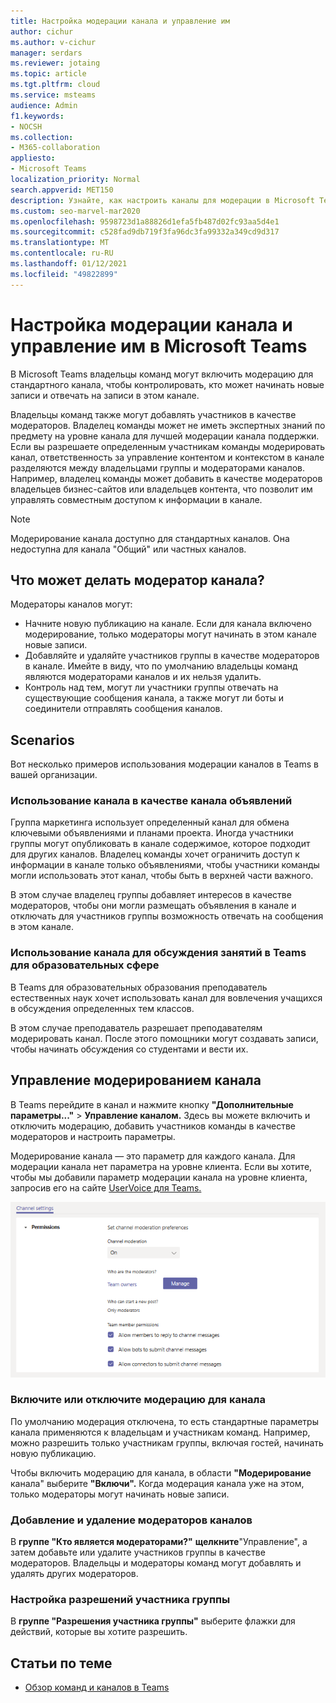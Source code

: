 ```yaml
---
title: Настройка модерации канала и управление им
author: cichur
ms.author: v-cichur
manager: serdars
ms.reviewer: jotaing
ms.topic: article
ms.tgt.pltfrm: cloud
ms.service: msteams
audience: Admin
f1.keywords:
- NOCSH
ms.collection:
- M365-collaboration
appliesto:
- Microsoft Teams
localization_priority: Normal
search.appverid: MET150
description: Узнайте, как настроить каналы для модерации в Microsoft Teams, а также как добавить участников команды в качестве модераторов каналов.
ms.custom: seo-marvel-mar2020
ms.openlocfilehash: 9598723d1a88826d1efa5fb487d02fc93aa5d4e1
ms.sourcegitcommit: c528fad9db719f3fa96dc3fa99332a349cd9d317
ms.translationtype: MT
ms.contentlocale: ru-RU
ms.lasthandoff: 01/12/2021
ms.locfileid: "49822899"
---
```

# <a name="set-up-and-manage-channel-moderation-in-microsoft-teams"></a>Настройка модерации канала и управление им в Microsoft Teams

В Microsoft Teams владельцы команд могут включить модерацию для стандартного канала, чтобы контролировать, кто может начинать новые записи и отвечать на записи в этом канале.

Владельцы команд также могут добавлять участников в качестве модераторов. Владелец команды может не иметь экспертных знаний по предмету на уровне канала для лучшей модерации канала поддержки. Если вы разрешаете определенным участникам команды модерировать канал, ответственность за управление контентом и контекстом в канале разделяются между владельцами группы и модераторами каналов. Например, владелец команды может добавить в качестве модераторов владельцев бизнес-сайтов или владельцев контента, что позволит им управлять совместным доступом к информации в канале.

> [!NOTE]
> Модерирование канала доступно для стандартных каналов. Она недоступна для канала "Общий" или частных каналов.

## <a name="what-can-a-channel-moderator-do"></a>Что может делать модератор канала?

Модераторы каналов могут:

- Начните новую публикацию на канале. Если для канала включено модерирование, только модераторы могут начинать в этом канале новые записи.
- Добавляйте и удаляйте участников группы в качестве модераторов в канале. Имейте в виду, что по умолчанию владельцы команд являются модераторами каналов и их нельзя удалить.
- Контроль над тем, могут ли участники группы отвечать на существующие сообщения канала, а также могут ли боты и соединители отправлять сообщения каналов.

## <a name="scenarios"></a>Scenarios

Вот несколько примеров использования модерации каналов в Teams в вашей организации.

### <a name="use-a-channel-as-an-announcement-channel"></a>Использование канала в качестве канала объявлений

Группа маркетинга использует определенный канал для обмена ключевыми объявлениями и планами проекта. Иногда участники группы могут опубликовать в канале содержимое, которое подходит для других каналов. Владелец команды хочет ограничить доступ к информации в канале только объявлениями, чтобы участники команды могли использовать этот канал, чтобы быть в верхней части важного.

В этом случае владелец группы добавляет интересов в качестве модераторов, чтобы они могли размещать объявления в канале и отключать для участников группы возможность отвечать на сообщения в этом канале.

### <a name="use-a-channel-for-class-discussions-in-teams-for-education"></a>Использование канала для обсуждения занятий в Teams для образовательных сфере

В Teams для образовательных образования преподаватель естественных наук хочет использовать канал для вовлечения учащихся в обсуждения определенных тем классов.

В этом случае преподаватель разрешает преподавателям модерировать канал. После этого помощники могут создавать записи, чтобы начинать обсуждения со студентами и вести их.

## <a name="manage-channel-moderation"></a>Управление модерированием канала

В Teams перейдите в канал и нажмите кнопку **"Дополнительные параметры..."**  >  **Управление каналом.** Здесь вы можете включить и отключить модерацию, добавить участников команды в качестве модераторов и настроить параметры.

Модерирование канала — это параметр для каждого канала. Для модерации канала нет параметра на уровне клиента. Если вы хотите, чтобы мы добавили параметр модерации канала на уровне клиента, запросив его на сайте [UserVoice для Teams.](https://microsoftteams.uservoice.com/)

![manage-channel-moderation-in-teams-preferences.png](media/manage-channel-moderation-in-teams-preferences.png)

### <a name="turn-on-or-turn-off-moderation-for-a-channel"></a>Включите или отключите модерацию для канала

По умолчанию модерация отключена, то есть стандартные параметры канала применяются к владельцам и участникам команд. Например, можно разрешить только участникам группы, включая гостей, начинать новую публикацию.

Чтобы включить модерацию для канала, в области **"Модерирование** канала" выберите **"Включи".** Когда модерация канала уже на этом, только модераторы могут начинать новые записи. 

### <a name="add-or-remove-channel-moderators"></a>Добавление и удаление модераторов каналов

В **группе "Кто является модераторами?"** **щелкните**"Управление", а затем добавьте или удалите участников группы в качестве модераторов. Владельцы и модераторы команд могут добавлять и удалять других модераторов.  

### <a name="set-team-member-permissions"></a>Настройка разрешений участника группы

В **группе "Разрешения участника группы"** выберите флажки для действий, которые вы хотите разрешить.

## <a name="related-topics"></a>Статьи по теме

- [Обзор команд и каналов в Teams](teams-channels-overview.md)
